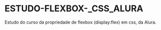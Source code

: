 # ESTUDO-FLEXBOX-_CSS_ALURA
Estudo do curso da propriedade de flexbox (display:flex) em css, da Alura.
